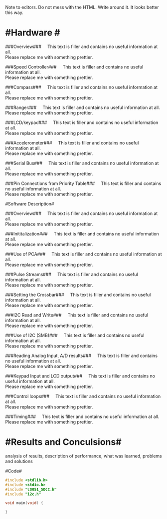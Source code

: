 Note to editors. Do not mess with the HTML. Write around it. It looks better this way.

#Hardware #
===============

###Overview###
&nbsp;&nbsp;&nbsp;&nbsp;This text is filler and contains no useful information at all.<br> Please replace me with something prettier.

###Speed Controller###
&nbsp;&nbsp;&nbsp;&nbsp;This text is filler and contains no useful information at all.<br> Please replace me with something prettier.

###Compass###
&nbsp;&nbsp;&nbsp;&nbsp;This text is filler and contains no useful information at all.<br> Please replace me with something prettier.

###Ranger###
&nbsp;&nbsp;&nbsp;&nbsp;This text is filler and contains no useful information at all.<br> Please replace me with something prettier.

###LCD/keypad###
&nbsp;&nbsp;&nbsp;&nbsp;This text is filler and contains no useful information at all.<br> Please replace me with something prettier.

###Accelerometer###
&nbsp;&nbsp;&nbsp;&nbsp;This text is filler and contains no useful information at all.<br> Please replace me with something prettier.

###Serial Bus###
&nbsp;&nbsp;&nbsp;&nbsp;This text is filler and contains no useful information at all.<br> Please replace me with something prettier.

###Pin Connections from Priority Table###
&nbsp;&nbsp;&nbsp;&nbsp;This text is filler and contains no useful information at all.<br> Please replace me with something prettier.

#Software Description#

###Overview###
&nbsp;&nbsp;&nbsp;&nbsp;This text is filler and contains no useful information at all.<br> Please replace me with something prettier.

###Inititalization###
&nbsp;&nbsp;&nbsp;&nbsp;This text is filler and contains no useful information at all.<br> Please replace me with something prettier.

###Use of PCA###
&nbsp;&nbsp;&nbsp;&nbsp;This text is filler and contains no useful information at all.<br> Please replace me with something prettier.

###Pulse Streams###
&nbsp;&nbsp;&nbsp;&nbsp;This text is filler and contains no useful information at all.<br> Please replace me with something prettier.

###Setting the Crossbar###
&nbsp;&nbsp;&nbsp;&nbsp;This text is filler and contains no useful information at all.<br> Please replace me with something prettier.

###I2C Read and Write###
&nbsp;&nbsp;&nbsp;&nbsp;This text is filler and contains no useful information at all.<br> Please replace me with something prettier.

###Use of I2C (SMB)###
&nbsp;&nbsp;&nbsp;&nbsp;This text is filler and contains no useful information at all.<br> Please replace me with something prettier.

###Reading Analog Input, A/D results###
&nbsp;&nbsp;&nbsp;&nbsp;This text is filler and contains no useful information at all.<br> Please replace me with something prettier.

###Keypad Input and LCD output###
&nbsp;&nbsp;&nbsp;&nbsp;This text is filler and contains no useful information at all.<br> Please replace me with something prettier.

###Control loops###
&nbsp;&nbsp;&nbsp;&nbsp;This text is filler and contains no useful information at all.<br> Please replace me with something prettier.

###Timing###
&nbsp;&nbsp;&nbsp;&nbsp;This text is filler and contains no useful information at all.<br> Please replace me with something prettier.

#Results and Conculsions#
============================
analysis of results, description of performance, what was learned,
problems and solutions

#Code#
```c
#include <stdlib.h>
#include <stdio.h>
#include "c8051_SDCC.h"
#include "i2c.h"

void main(void) {

}

```
